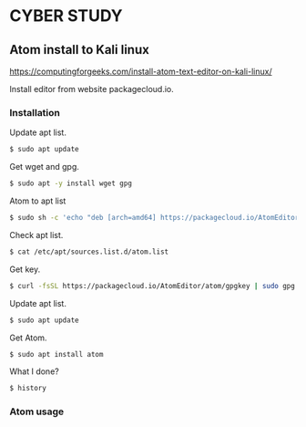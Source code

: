 # CYBER STUDY


## Atom install to Kali linux


https://computingforgeeks.com/install-atom-text-editor-on-kali-linux/


Install editor from website packagecloud.io.


### Installation

Update apt list.  
```bash
$ sudo apt update
```
Get wget and gpg.
```bash
$ sudo apt -y install wget gpg
```
Atom to apt list
```bash
$ sudo sh -c 'echo "deb [arch=amd64] https://packagecloud.io/AtomEditor/atom/any/ any main" > /etc/apt/sources.list.d/atom.list'
```
Check apt list.
```bash
$ cat /etc/apt/sources.list.d/atom.list
```
Get key.
```bash
$ curl -fsSL https://packagecloud.io/AtomEditor/atom/gpgkey | sudo gpg --dearmor -o /etc/apt/trusted.gpg.d/atom-keyring.gpg
```
Update apt list.  
```bash
$ sudo apt update
```
Get Atom.  
```bash
$ sudo apt install atom
```
What I done?
```bash
$ history
```

### Atom usage
